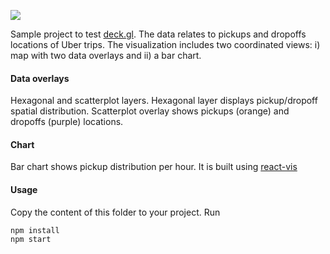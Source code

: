 

![](deckgl-thumb.gif)

Sample project to test [deck.gl](https://github.com/visgl/deck.gl). The data relates to pickups and dropoffs locations of Uber trips. The visualization includes two coordinated views: i) map with two data overlays and ii) a bar chart.


#### Data overlays
Hexagonal and scatterplot layers. Hexagonal layer displays pickup/dropoff spatial distribution. Scatterplot overlay shows pickups (orange) and dropoffs (purple) locations.

#### Chart
Bar chart shows pickup distribution per hour. It is built using [react-vis](http://uber.github.io/react-vis/)

#### Usage
Copy the content of this folder to your project. Run
```
npm install
npm start
```
